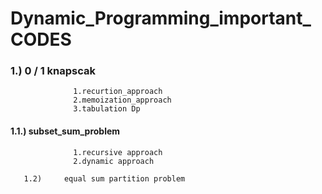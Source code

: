 # Dynamic_Programming_important_ CODES

###  1.)     0 / 1 knapscak
                  1.recurtion_approach
                  2.memoization_approach
                  3.tabulation Dp
                  
 #### 1.1.)     subset_sum_problem
                  1.recursive approach
                  2.dynamic approach
                  
       1.2)     equal sum partition problem
                  
